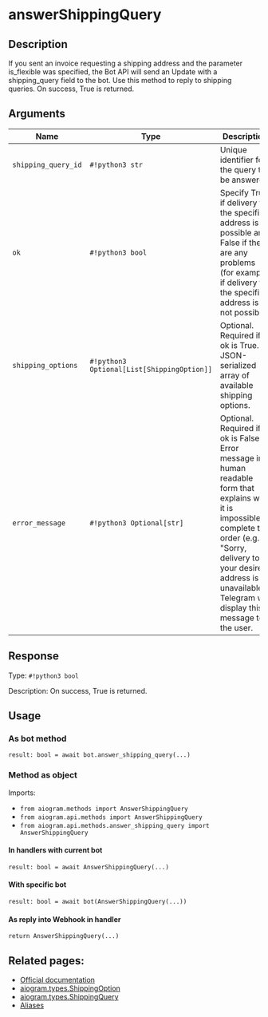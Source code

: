 # answerShippingQuery

## Description

If you sent an invoice requesting a shipping address and the parameter is_flexible was specified, the Bot API will send an Update with a shipping_query field to the bot. Use this method to reply to shipping queries. On success, True is returned.


## Arguments

| Name | Type | Description |
| - | - | - |
| `shipping_query_id` | `#!python3 str` | Unique identifier for the query to be answered |
| `ok` | `#!python3 bool` | Specify True if delivery to the specified address is possible and False if there are any problems (for example, if delivery to the specified address is not possible) |
| `shipping_options` | `#!python3 Optional[List[ShippingOption]]` | Optional. Required if ok is True. A JSON-serialized array of available shipping options. |
| `error_message` | `#!python3 Optional[str]` | Optional. Required if ok is False. Error message in human readable form that explains why it is impossible to complete the order (e.g. "Sorry, delivery to your desired address is unavailable'). Telegram will display this message to the user. |



## Response

Type: `#!python3 bool`

Description: On success, True is returned.


## Usage

### As bot method

```python3
result: bool = await bot.answer_shipping_query(...)
```

### Method as object

Imports:

- `from aiogram.methods import AnswerShippingQuery`
- `from aiogram.api.methods import AnswerShippingQuery`
- `from aiogram.api.methods.answer_shipping_query import AnswerShippingQuery`

#### In handlers with current bot
```python3
result: bool = await AnswerShippingQuery(...)
```

#### With specific bot
```python3
result: bool = await bot(AnswerShippingQuery(...))
```
#### As reply into Webhook in handler
```python3
return AnswerShippingQuery(...)
```


## Related pages:

- [Official documentation](https://core.telegram.org/bots/api#answershippingquery)
- [aiogram.types.ShippingOption](../types/shipping_option.md)
- [aiogram.types.ShippingQuery](../types/shipping_query.md)
- [Aliases](../types/shipping_query.md#aliases)
